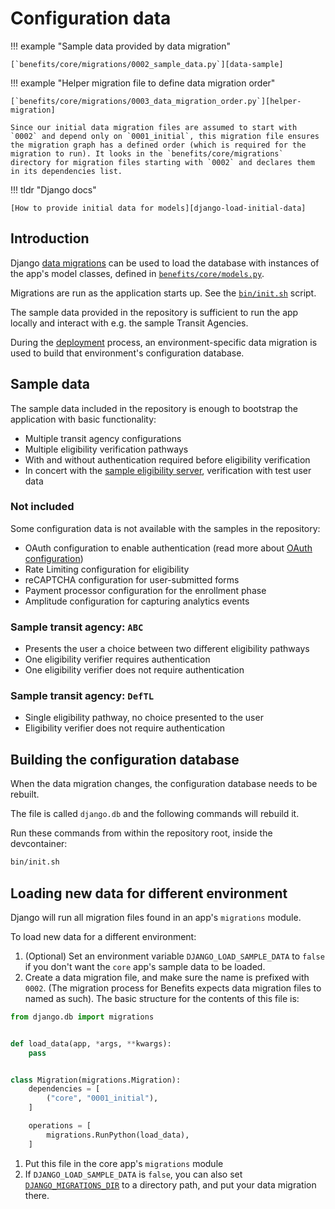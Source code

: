 # Configuration data

!!! example "Sample data provided by data migration"

    [`benefits/core/migrations/0002_sample_data.py`][data-sample]

!!! example "Helper migration file to define data migration order"

    [`benefits/core/migrations/0003_data_migration_order.py`][helper-migration]

    Since our initial data migration files are assumed to start with `0002` and depend only on `0001_initial`, this migration file ensures the migration graph has a defined order (which is required for the migration to run). It looks in the `benefits/core/migrations` directory for migration files starting with `0002` and declares them in its dependencies list.

!!! tldr "Django docs"

    [How to provide initial data for models][django-load-initial-data]

## Introduction

Django [data migrations](https://docs.djangoproject.com/en/4.0/topics/migrations/#data-migrations) can be used to load the database with instances of the app's model classes, defined in [`benefits/core/models.py`][core-models].

Migrations are run as the application starts up. See the [`bin/init.sh`][init] script.

The sample data provided in the repository is sufficient to run the app locally and interact with e.g. the sample Transit
Agencies.

During the [deployment](../deployment/README.md) process, an environment-specific data migration is used to build that
environment's configuration database.

## Sample data

The sample data included in the repository is enough to bootstrap the application with basic functionality:

- Multiple transit agency configurations
- Multiple eligibility verification pathways
- With and without authentication required before eligibility verification
- In concert with the [sample eligibility server][eligibility-server], verification with test user data

### Not included

Some configuration data is not available with the samples in the repository:

- OAuth configuration to enable authentication (read more about [OAuth configuration](oauth.md))
- Rate Limiting configuration for eligibility
- reCAPTCHA configuration for user-submitted forms
- Payment processor configuration for the enrollment phase
- Amplitude configuration for capturing analytics events

### Sample transit agency: `ABC`

- Presents the user a choice between two different eligibility pathways
- One eligibility verifier requires authentication
- One eligibility verifier does not require authentication

### Sample transit agency: `DefTL`

- Single eligibility pathway, no choice presented to the user
- Eligibility verifier does not require authentication

## Building the configuration database

When the data migration changes, the configuration database needs to be rebuilt.

The file is called `django.db` and the following commands will rebuild it.

Run these commands from within the repository root, inside the devcontainer:

```bash
bin/init.sh
```

## Loading new data for different environment

Django will run all migration files found in an app's `migrations` module.

To load new data for a different environment:

1. (Optional) Set an environment variable `DJANGO_LOAD_SAMPLE_DATA` to `false` if you don't want the `core` app's sample data to be loaded.
1. Create a data migration file, and make sure the name is prefixed with `0002`. (The migration process for Benefits expects data migration files to named as such). The basic structure for the contents of this file is:
```python
from django.db import migrations


def load_data(app, *args, **kwargs):
    pass


class Migration(migrations.Migration):
    dependencies = [
        ("core", "0001_initial"),
    ]

    operations = [
        migrations.RunPython(load_data),
    ]
```
1. Put this file in the core app's `migrations` module
1. If `DJANGO_LOAD_SAMPLE_DATA` is `false`, you can also set [`DJANGO_MIGRATIONS_DIR`](../environment-variables/#django_migrations_dir) to a directory path, and put your data migration there.


[core-models]: https://github.com/cal-itp/benefits/blob/dev/benefits/core/models.py
[django-load-initial-data]: https://docs.djangoproject.com/en/4.0/howto/initial-data/
[eligibility-server]: https://docs.calitp.org/eligibility-server
[data-sample]: https://github.com/cal-itp/benefits/tree/dev/benefits/core/migrations/0002_sample_data.py
[helper-migration]: https://github.com/cal-itp/benefits/tree/dev/benefits/core/migrations/0003_data_migration_order.py
[init]: https://github.com/cal-itp/benefits/blob/dev/bin/init.sh
